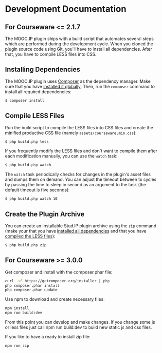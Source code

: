 Development Documentation
=========================

For Courseware <= 2.1.7
-----------------------
The MOOC.IP plugin ships with a build script that automates several steps which
are performed during the development cycle. When you cloned the plugin source
code using Git, you'll have to install all dependencies. After that, you have
to compile LESS files into CSS.

Installing Dependencies
-----------------------

The MOOC.IP plugin uses [Composer](https://getcomposer.org/) as the dependency
manager. Make sure that you have [installed it globally](https://getcomposer.org/doc/00-intro.md).
Then, run the ``composer`` command to install all required dependencies:

```bash
$ composer install
```

Compile LESS Files
------------------

Run the build script to compile the LESS files into CSS files and create the
minified productive CSS file (namely ``assets/courseware.min.css``):

```bash
$ php build.php less
```

If you frequently modify the LESS files and don't want to compile them after
each modification manually, you can use the ``watch`` task:

```bash
$ php build.php watch
```

The ``watch`` task periodically checks for changes in the plugin's asset files
and dumps them on demand. You can adjust the timeout between to cycles by passing
the time to sleep in second as an argument to the task (the default timeout is
five seconds):

```bash
$ php build.php watch 10
```

Create the Plugin Archive
-------------------------

You can create an installable Stud.IP plugin archive using the ``zip`` command
(make your that you have [installed all dependencies](#installing-dependencies)
and that you have [compiled the LESS files](#compile-less-files)):

```bash
$ php build.php zip
```

For Courseware >= 3.0.0
-----------------------

Get composer and install with the composer.phar file:
```bash
curl -sS https://getcomposer.org/installer | php
php composer.phar install
php composer.phar update
```

Use npm to download and create necessary files:
```bash
npm install
npm run build:dev
```
From this point you can develop and make changes. If you change some js or less files just call npm run build:dev to build new static js and css files.

If you like to have a ready to install zip file:
```bash
npm run zip
```
